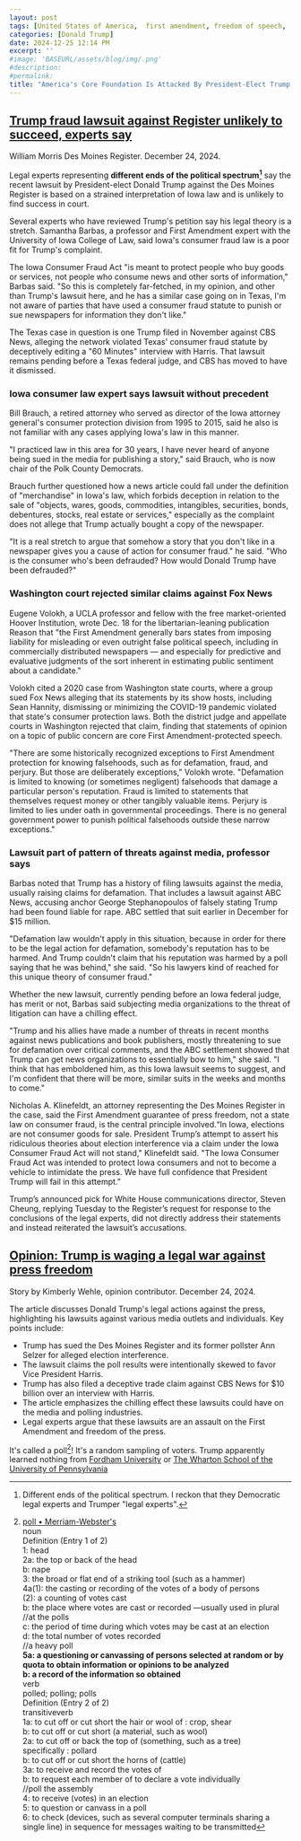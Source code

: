 ```yaml
---
layout: post
tags: [United States of America,  first amendment, freedom of speech,  freedom of the press, ]
categories: [Donald Trump]
date: 2024-12-25 12:14 PM
excerpt: ''
#image: 'BASEURL/assets/blog/img/.png'
#description:
#permalink:
title: "America's Core Foundation Is Attacked By President-Elect Trump: Freedom Of Speech, Freedom Of the Press"
---
```



## [Trump fraud lawsuit against Register unlikely to succeed, experts say](https://www.desmoinesregister.com/story/news/crime-and-courts/2024/12/24/experts-donald-trump-fraud-suit-against-des-moines-register-unlikely-to-succeed-iowa-poll/77103450007/)

William Morris
Des Moines Register. December 24, 2024.

Legal experts representing **different ends of the political spectrum[^21]** say the recent lawsuit by President-elect Donald Trump against the Des Moines Register is based on a strained interpretation of Iowa law and is unlikely to find success in court.

[^21]: Different ends of the political spectrum. I reckon that they Democratic legal experts and Trumper "legal experts".

Several experts who have reviewed Trump's petition say his legal theory is a stretch. Samantha Barbas, a professor and First Amendment expert with the University of Iowa College of Law, said Iowa's consumer fraud law is a poor fit for Trump's complaint.

The Iowa Consumer Fraud Act "is meant to protect people who buy goods or services, not people who consume news and other sorts of information," Barbas said. "So this is completely far-fetched, in my opinion, and other than Trump's lawsuit here, and he has a similar case going on in Texas, I'm not aware of parties that have used a consumer fraud statute to punish or sue newspapers for information they don't like."

The Texas case in question is one Trump filed in November against CBS News, alleging the network violated Texas' consumer fraud statute by deceptively editing a "60 Minutes" interview with Harris. That lawsuit remains pending before a Texas federal judge, and CBS has moved to have it dismissed.

### Iowa consumer law expert says lawsuit without precedent

Bill Brauch, a retired attorney who served as director of the Iowa attorney general's consumer protection division from 1995 to 2015, said he also is not familiar with any cases applying Iowa's law in this manner.

"I practiced law in this area for 30 years, I have never heard of anyone being sued in the media for publishing a story," said Brauch, who is now chair of the Polk County Democrats.

Brauch further questioned how a news article could fall under the definition of "merchandise" in Iowa's law, which forbids deception in relation to the sale of "objects, wares, goods, commodities, intangibles, securities, bonds, debentures, stocks, real estate or services," especially as the complaint does not allege that Trump actually bought a copy of the newspaper.

"It is a real stretch to argue that somehow a story that you don't like in a newspaper gives you a cause of action for consumer fraud." he said. "Who is the consumer who's been defrauded? How would Donald Trump have been defrauded?"

### Washington court rejected similar claims against Fox News

Eugene Volokh, a UCLA professor and fellow with the free market-oriented Hoover Institution, wrote Dec. 18 for the libertarian-leaning publication Reason that "the First Amendment generally bars states from imposing liability for misleading or even outright false political speech, including in commercially distributed newspapers — and especially for predictive and evaluative judgments of the sort inherent in estimating public sentiment about a candidate."

Volokh cited a 2020 case from Washington state courts, where a group sued Fox News alleging that its statements by its show hosts, including Sean Hannity, dismissing or minimizing the COVID-19 pandemic violated that state's consumer protection laws. Both the district judge and appellate courts in Washington rejected that claim, finding that statements of opinion on a topic of public concern are core First Amendment-protected speech.

"There are some historically recognized exceptions to First Amendment protection for knowing falsehoods, such as for defamation, fraud, and perjury. But those are deliberately exceptions," Volokh wrote. "Defamation is limited to knowing (or sometimes negligent) falsehoods that damage a particular person's reputation. Fraud is limited to statements that themselves request money or other tangibly valuable items. Perjury is limited to lies under oath in governmental proceedings. There is no general government power to punish political falsehoods outside these narrow exceptions."

### Lawsuit part of pattern of threats against media, professor says

Barbas noted that Trump has a history of filing lawsuits against the media, usually raising claims for defamation. That includes a lawsuit against ABC News, accusing anchor George Stephanopoulos of falsely stating Trump had been found liable for rape. ABC settled that suit earlier in December for $15 million.

"Defamation law wouldn't apply in this situation, because in order for there to be the legal action for defamation, somebody's reputation has to be harmed. And Trump couldn't claim that his reputation was harmed by a poll saying that he was behind," she said. "So his lawyers kind of reached for this unique theory of consumer fraud."

Whether the new lawsuit, currently pending before an Iowa federal judge, has merit or not, Barbas said subjecting media organizations to the threat of litigation can have a chilling effect.

"Trump and his allies have made a number of threats in recent months against news publications and book publishers, mostly threatening to sue for defamation over critical comments, and the ABC settlement showed that Trump can get news organizations to essentially bow to him," she said. "I think that has emboldened him, as this Iowa lawsuit seems to suggest, and I'm confident that there will be more, similar suits in the weeks and months to come."

Nicholas A. Klinefeldt, an attorney representing the Des Moines Register in the case, said the First Amendment guarantee of press freedom, not a state law on consumer fraud, is the central principle involved.“In Iowa, elections are not consumer goods for sale. President Trump’s attempt to assert his ridiculous theories about election interference via a claim under the Iowa Consumer Fraud Act will not stand," Klinefeldt said. "The Iowa Consumer Fraud Act was intended to protect Iowa consumers and not to become a vehicle to intimidate the press. We have full confidence that President Trump will fail in this attempt.”

Trump’s announced pick for White House communications director, Steven Cheung, replying Tuesday to the Register’s request for response to the conclusions of the legal experts, did not directly address their statements and instead reiterated the lawsuit’s accusations.

## [Opinion: Trump is waging a legal war against press freedom](https://thehill.com/opinion/judiciary/5054105-trump-is-waging-a-legal-war-on-press-freedom/)

Story by Kimberly Wehle, opinion contributor. December 24, 2024.

The article discusses Donald Trump's legal actions against the press, highlighting his lawsuits against various media outlets and individuals. Key points include:

- Trump has sued the Des Moines Register and its former pollster Ann Selzer for alleged election interference.
- The lawsuit claims the poll results were intentionally skewed to favor Vice President Harris.
- Trump has also filed a deceptive trade claim against CBS News for $10 billion over an interview with Harris.
- The article emphasizes the chilling effect these lawsuits could have on the media and polling industries.
- Legal experts argue that these lawsuits are an assault on the First Amendment and freedom of the press.

It's called a poll[^11]! It's a random sampling of voters. Trump apparently learned nothing from [Fordham University](https://www.fordham.edu/) or [The Wharton School of the University of Pennsylvania](https://www.wharton.upenn.edu/)

[^11]: [poll • Merriam-Webster's](http://www.merriam-webster.com/dictionary/poll)<br />noun<br />Definition (Entry 1 of 2)<br />1: head<br />2a: the top or back of the head<br />b: nape<br />3: the broad or flat end of a striking tool (such as a hammer)<br />4a(1): the casting or recording of the votes of a body of persons<br />(2): a counting of votes cast<br />b: the place where votes are cast or recorded —usually used in plural<br />//at the polls<br />c: the period of time during which votes may be cast at an election<br />d: the total number of votes recorded<br />//a heavy poll<br /> **5a: a questioning or canvassing of persons selected at random or by quota to obtain information or opinions to be analyzed** <br /> **b: a record of the information so obtained** <br />verb<br />polled; poll​ing; polls<br />Definition (Entry 2 of 2)<br />transitive ​verb<br />1a: to cut off or cut short the hair or wool of : crop, shear<br />b: to cut off or cut short (a material, such as wool)<br />2a: to cut off or back the top of (something, such as a tree)<br />specifically : pollard<br />b: to cut off or cut short the horns of (cattle)<br />3a: to receive and record the votes of<br />b: to request each member of to declare a vote individually<br />//poll the assembly<br />4: to receive (votes) in an election<br />5: to question or canvass in a poll<br />6: to check (devices, such as several computer terminals sharing a single line) in sequence for messages waiting to be transmitted

